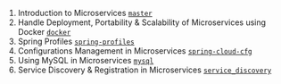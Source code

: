 1. Introduction to Microservices [`master`](https://github.com/vikas9-dev/microservices/tree/master)
2. Handle Deployment, Portability & Scalability of Microservices using Docker [`docker`](https://github.com/vikas9-dev/microservices/tree/docker)
3. Spring Profiles [`spring-profiles`](https://github.com/vikas9-dev/microservices/tree/spring-profiles)
4. Configurations Management in Microservices [`spring-cloud-cfg`](https://github.com/vikas9-dev/microservices/tree/spring-cloud-cfg)
5. Using MySQL in Microservices [`mysql`](https://github.com/vikas9-dev/microservices/tree/mysql)
6. Service Discovery & Registration in Microservices [`service_discovery`](https://github.com/vikas9-dev/microservices/tree/service_discovery)
